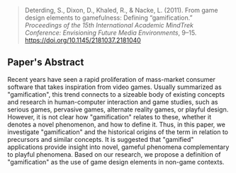 > Deterding, S., Dixon, D., Khaled, R., & Nacke, L. (2011). From game design elements to gamefulness: Defining “gamification.” _Proceedings of the 15th International Academic MindTrek Conference: Envisioning Future Media Environments_, 9–15. https://doi.org/10.1145/2181037.2181040
## Paper's Abstract
Recent years have seen a rapid proliferation of mass-market consumer software that takes inspiration from video games. Usually summarized as "gamification", this trend connects to a sizeable body of existing concepts and research in human-computer interaction and game studies, such as serious games, pervasive games, alternate reality games, or playful design. However, it is not clear how "gamification" relates to these, whether it denotes a novel phenomenon, and how to define it. Thus, in this paper, we investigate "gamification" and the historical origins of the term in relation to precursors and similar concepts. It is suggested that "gamified" applications provide insight into novel, gameful phenomena complementary to playful phenomena. Based on our research, we propose a definition of "gamification" as the use of game design elements in non-game contexts.

